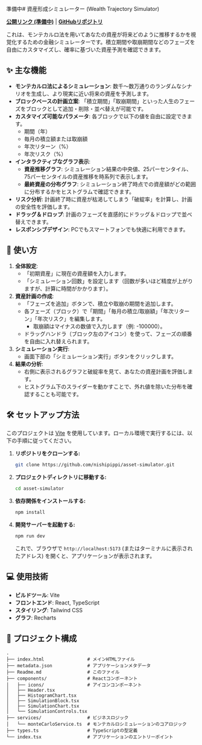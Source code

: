 準備中# 資産形成シミュレーター (Wealth Trajectory Simulator)

**[公開リンク (準備中)]()** | **[GitHubリポジトリ](https://github.com/nishipippi/asset-simulator)**

これは、モンテカルロ法を用いてあなたの資産が将来どのように推移するかを視覚化するための金融シミュレーターです。積立期間や取崩期間などのフェーズを自由にカスタマイズし、確率に基づいた資産予測を確認できます。

## ✨ 主な機能

- **モンテカルロ法によるシミュレーション**: 数千〜数万通りのランダムなシナリオを生成し、より現実に近い将来の資産を予測します。
- **ブロックベースの計画立案**: 「積立期間」「取崩期間」といった人生のフェーズをブロックとして追加・削除・並べ替えが可能です。
- **カスタマイズ可能なパラメータ**: 各ブロックで以下の値を自由に設定できます。
  - 期間（年）
  - 毎月の積立額または取崩額
  - 年次リターン（%）
  - 年次リスク（%）
- **インタラクティブなグラフ表示**:
  - **資産推移グラフ**: シミュレーション結果の中央値、25パーセンタイル、75パーセンタイルの資産推移を時系列で表示します。
  - **最終資産の分布グラフ**: シミュレーション終了時点での資産額がどの範囲に分布するかをヒストグラムで確認できます。
- **リスク分析**: 計画終了時に資産が枯渇してしまう「破綻率」を計算し、計画の安全性を評価します。
- **ドラッグ＆ドロップ**: 計画のフェーズを直感的にドラッグ＆ドロップで並べ替えできます。
- **レスポンシブデザイン**: PCでもスマートフォンでも快適に利用できます。

## 🚀 使い方

1.  **全体設定**:
    - 「初期資産」に現在の資産額を入力します。
    - 「シミュレーション回数」を設定します（回数が多いほど精度が上がりますが、計算に時間がかかります）。
2.  **資産計画の作成**:
    - 「フェーズを追加」ボタンで、積立や取崩の期間を追加します。
    - 各フェーズ（ブロック）で「期間」「毎月の積立/取崩額」「年次リターン」「年次リスク」を編集します。
      - 取崩額はマイナスの数値で入力します（例: -100000）。
    - ドラッグハンドラ（ブロック左のアイコン）を使って、フェーズの順番を自由に入れ替えられます。
3.  **シミュレーション実行**:
    - 画面下部の「シミュレーション実行」ボタンをクリックします。
4.  **結果の分析**:
    - 右側に表示されるグラフと破綻率を見て、あなたの資産計画を評価します。
    - ヒストグラム下のスライダーを動かすことで、外れ値を除いた分布を確認することも可能です。

## 🛠️ セットアップ方法

このプロジェクトは [Vite](https://vitejs.dev/) を使用しています。ローカル環境で実行するには、以下の手順に従ってください。

1.  **リポジトリをクローンする:**
    ```bash
    git clone https://github.com/nishipippi/asset-simulator.git
    ```
2.  **プロジェクトディレクトリに移動する:**
    ```bash
    cd asset-simulator
    ```
3.  **依存関係をインストールする:**
    ```bash
    npm install
    ```
4.  **開発サーバーを起動する:**
    ```bash
    npm run dev
    ```
    これで、ブラウザで `http://localhost:5173` (またはターミナルに表示されたアドレス) を開くと、アプリケーションが表示されます。

## 💻 使用技術

- **ビルドツール**: Vite
- **フロントエンド**: React, TypeScript
- **スタイリング**: Tailwind CSS
- **グラフ**: Recharts

## 📁 プロジェクト構成

```
.
├── index.html                # メインHTMLファイル
├── metadata.json             # アプリケーションメタデータ
├── Readme.md                 # このファイル
├── components/               # Reactコンポーネント
│   ├── icons/                # アイコンコンポーネント
│   ├── Header.tsx
│   ├── HistogramChart.tsx
│   ├── SimulationBlock.tsx
│   ├── SimulationChart.tsx
│   └── SimulationControls.tsx
├── services/                 # ビジネスロジック
│   └── monteCarloService.ts  # モンテカルロシミュレーションのコアロジック
├── types.ts                  # TypeScriptの型定義
└── index.tsx                 # アプリケーションのエントリーポイント
```
